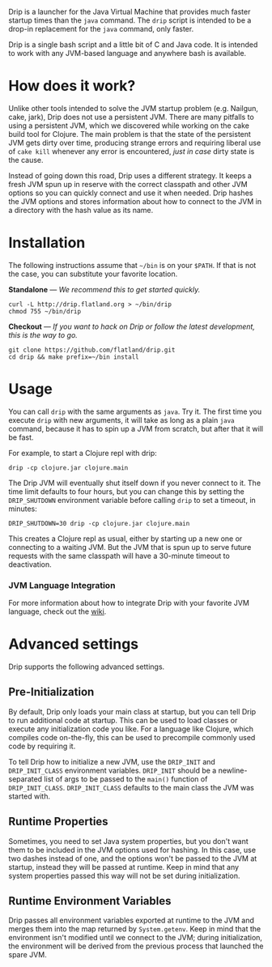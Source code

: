 Drip is a launcher for the Java Virtual Machine that provides much faster
startup times than the `java` command. The `drip` script is intended to be a
drop-in replacement for the `java` command, only faster.

Drip is a single bash script and a little bit of C and Java code. It is intended
to work with any JVM-based language and anywhere bash is available.

# How does it work?

Unlike other tools intended to solve the JVM startup problem (e.g. Nailgun,
cake, jark), Drip does not use a persistent JVM. There are many pitfalls to
using a persistent JVM, which we discovered while working on the cake build tool
for Clojure. The main problem is that the state of the persistent JVM gets dirty
over time, producing strange errors and requiring liberal use of `cake kill`
whenever any error is encountered, *just in case* dirty state is the cause.

Instead of going down this road, Drip uses a different strategy. It keeps a
fresh JVM spun up in reserve with the correct classpath and other JVM options
so you can quickly connect and use it when needed. Drip hashes the JVM options
and stores information about how to connect to the JVM in a directory with
the hash value as its name.

# Installation

The following instructions assume that `~/bin` is on your `$PATH`. If that is
not the case, you can substitute your favorite location.

**Standalone** &mdash; *We recommend this to get started quickly.*

    curl -L http://drip.flatland.org > ~/bin/drip
    chmod 755 ~/bin/drip

**Checkout** &mdash; *If you want to hack on Drip or follow the latest
development, this is the way to go.*

    git clone https://github.com/flatland/drip.git
    cd drip && make prefix=~/bin install

# Usage

You can call `drip` with the same arguments as `java`. Try it. The first time
you execute `drip` with new arguments, it will take as long as a plain `java` command,
because it has to spin up a JVM from scratch, but after that it will be fast.

For example, to start a Clojure repl with drip:

    drip -cp clojure.jar clojure.main

The Drip JVM will eventually shut itself down if you never connect to it. The
time limit defaults to four hours, but you can change this by setting the
`DRIP_SHUTDOWN` environment variable before calling `drip` to set a timeout, in
minutes:

    DRIP_SHUTDOWN=30 drip -cp clojure.jar clojure.main

This creates a Clojure repl as usual, either by starting up a new one or
connecting to a waiting JVM. But the JVM that is spun up to serve future
requests with the same classpath will have a 30-minute timeout to deactivation.

### JVM Language Integration

For more information about how to integrate Drip with your favorite JVM
language, check out the [wiki](https://github.com/flatland/drip/wiki).

# Advanced settings 

Drip supports the following advanced settings.

## Pre-Initialization

By default, Drip only loads your main class at startup, but
you can tell Drip to run additional code at startup. This can be used to load classes or execute any initialization code you like. For a language like Clojure, which compiles code on-the-fly, this can be used to precompile commonly used code by requiring it.

To tell Drip how to initialize a new JVM, use the `DRIP_INIT`
and `DRIP_INIT_CLASS` environment variables. `DRIP_INIT` should be a newline-separated list of args to be passed to the `main()` function of `DRIP_INIT_CLASS`. `DRIP_INIT_CLASS` defaults to the main class the JVM was started with. 

## Runtime Properties

Sometimes, you need to set Java system properties, but you don't want them to be included in the JVM options used for hashing. In this case, use two dashes instead of one, and the options won't be passed to the JVM at startup, instead they will be passed at runtime. Keep in mind that any system properties passed this way will not be set during initialization.

## Runtime Environment Variables

Drip passes all environment variables exported at runtime to the JVM and merges them into the map returned by `System.getenv`. Keep in mind that the environment isn't modified until we connect to the JVM; during initialization, the environment will be derived from the previous process that launched the spare JVM. 
